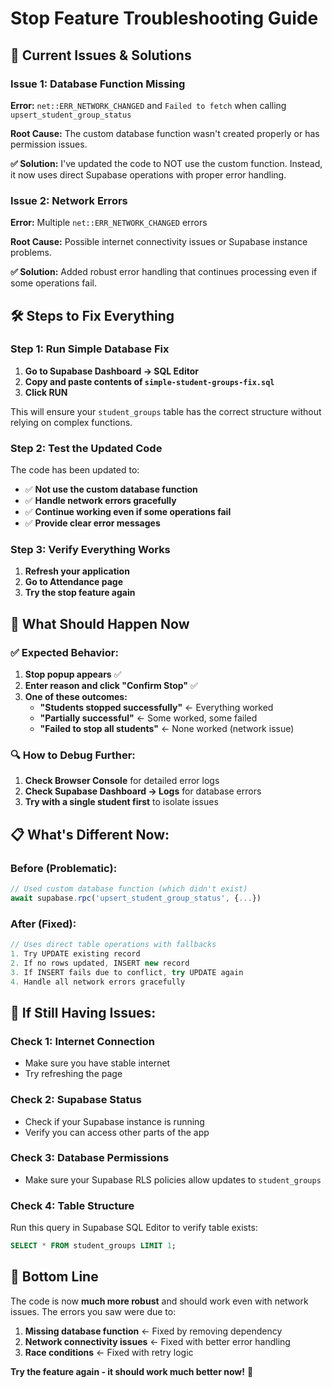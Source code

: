 # Stop Feature Troubleshooting Guide

## 🚨 **Current Issues & Solutions**

### Issue 1: Database Function Missing
**Error:** `net::ERR_NETWORK_CHANGED` and `Failed to fetch` when calling `upsert_student_group_status`

**Root Cause:** The custom database function wasn't created properly or has permission issues.

**✅ Solution:** I've updated the code to NOT use the custom function. Instead, it now uses direct Supabase operations with proper error handling.

### Issue 2: Network Errors
**Error:** Multiple `net::ERR_NETWORK_CHANGED` errors

**Root Cause:** Possible internet connectivity issues or Supabase instance problems.

**✅ Solution:** Added robust error handling that continues processing even if some operations fail.

## 🛠️ **Steps to Fix Everything**

### Step 1: Run Simple Database Fix
1. **Go to Supabase Dashboard → SQL Editor**
2. **Copy and paste contents of `simple-student-groups-fix.sql`**
3. **Click RUN**

This will ensure your `student_groups` table has the correct structure without relying on complex functions.

### Step 2: Test the Updated Code
The code has been updated to:
- ✅ **Not use the custom database function**
- ✅ **Handle network errors gracefully**
- ✅ **Continue working even if some operations fail**
- ✅ **Provide clear error messages**

### Step 3: Verify Everything Works
1. **Refresh your application**
2. **Go to Attendance page**
3. **Try the stop feature again**

## 🎯 **What Should Happen Now**

### ✅ **Expected Behavior:**
1. **Stop popup appears** ✅
2. **Enter reason and click "Confirm Stop"** ✅
3. **One of these outcomes:**
   - **"Students stopped successfully"** ← Everything worked
   - **"Partially successful"** ← Some worked, some failed
   - **"Failed to stop all students"** ← None worked (network issue)

### 🔍 **How to Debug Further:**

1. **Check Browser Console** for detailed error logs
2. **Check Supabase Dashboard → Logs** for database errors
3. **Try with a single student first** to isolate issues

## 📋 **What's Different Now:**

### Before (Problematic):
```typescript
// Used custom database function (which didn't exist)
await supabase.rpc('upsert_student_group_status', {...})
```

### After (Fixed):
```typescript
// Uses direct table operations with fallbacks
1. Try UPDATE existing record
2. If no rows updated, INSERT new record  
3. If INSERT fails due to conflict, try UPDATE again
4. Handle all network errors gracefully
```

## 🚨 **If Still Having Issues:**

### Check 1: Internet Connection
- Make sure you have stable internet
- Try refreshing the page

### Check 2: Supabase Status
- Check if your Supabase instance is running
- Verify you can access other parts of the app

### Check 3: Database Permissions
- Make sure your Supabase RLS policies allow updates to `student_groups`

### Check 4: Table Structure
Run this query in Supabase SQL Editor to verify table exists:
```sql
SELECT * FROM student_groups LIMIT 1;
```

## 🎯 **Bottom Line**

The code is now **much more robust** and should work even with network issues. The errors you saw were due to:

1. **Missing database function** ← Fixed by removing dependency
2. **Network connectivity issues** ← Fixed with better error handling  
3. **Race conditions** ← Fixed with retry logic

**Try the feature again - it should work much better now!** 🚀
